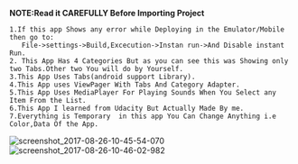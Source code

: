 **NOTE:Read it CAREFULLY Before Importing Project**  
```
1.If this app Shows any error while Deploying in the Emulator/Mobile then go to:  
   File->settings->Build,Excecution->Instan run->And Disable instant Run.  
2. This App Has 4 Categories But as you can see this was Showing only two Tabs.Other two You will do by Yourself.  
3.This App Uses Tabs(android support Library).  
4.This App uses ViewPager With Tabs And Category Adapter.  
5.This App Uses MediaPlayer For Playing Sounds When You Select any Item From the List.  
6.This App I learned from Udacity But Actually Made By me.  
7.Everything is Temporary  in this app You Can Change Anything i.e Color,Data Of the App.  
```

![screenshot_2017-08-26-10-45-54-070](https://user-images.githubusercontent.com/30223933/29738824-f1e17188-8a4b-11e7-8cd7-2c111087a966.jpeg)
![screenshot_2017-08-26-10-46-02-982](https://user-images.githubusercontent.com/30223933/29738826-03f39414-8a4c-11e7-9d08-ccf10b44a97c.jpeg)
